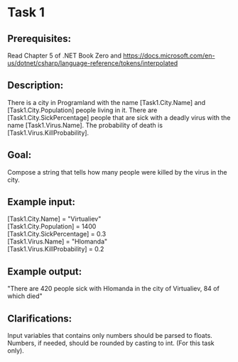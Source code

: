 # Task 1

## Prerequisites:
Read Chapter 5 of .NET Book Zero and https://docs.microsoft.com/en-us/dotnet/csharp/language-reference/tokens/interpolated

## Description:
There is a city in Programland with the name [Task1.City.Name] and [Task1.City.Population] people living in it.
There are [Task1.City.SickPercentage] people that are sick with a deadly virus with the name [Task1.Virus.Name].
The probability of death is [Task1.Virus.KillProbability].

## Goal:
Compose a string that tells how many people were killed by the virus in the city.

## Example input: 
[Task1.City.Name] = "Virtualiev"  
[Task1.City.Population] = 1400  
[Task1.City.SickPercentage] = 0.3  
[Task1.Virus.Name] = "Hlomanda"  
[Task1.Virus.KillProbability] = 0.2  

## Example output:
"There are 420 people sick with Hlomanda in the city of Virtualiev, 84 of which died"

## Clarifications:
Input variables that contains only numbers should be parsed to floats.  
Numbers, if needed, should be rounded by casting to int. (For this task only).

